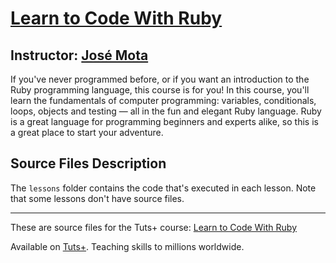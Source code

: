 # [Learn to Code With Ruby][published url]
## Instructor: [José Mota][instructor url]

If you've never programmed before, or if you want an introduction to the Ruby programming language, this course is for you! In this course, you'll learn the fundamentals of computer programming: variables, conditionals, loops, objects and testing — all in the fun and elegant Ruby language. Ruby is a great language for programming beginners and experts alike, so this is a great place to start your adventure.

## Source Files Description

The `lessons` folder contains the code that's executed in each lesson. Note that some lessons don't have source files.

------

These are source files for the Tuts+ course: [Learn to Code With Ruby][published url]

Available on [Tuts+](https://tutsplus.com). Teaching skills to millions worldwide.

[published url]: https://code.tutsplus.com/courses/learn-to-code-with-ruby
[instructor url]: https://tutsplus.com/authors/jose-mota
